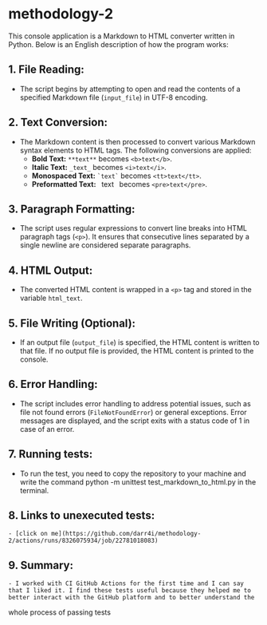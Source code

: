 # methodology-2

This console application is a Markdown to HTML converter written in Python. Below is an English description of how the program works:

## 1. File Reading:
   - The script begins by attempting to open and read the contents of a specified Markdown file (`input_file`) in UTF-8 encoding.

## 2. Text Conversion:
   - The Markdown content is then processed to convert various Markdown syntax elements to HTML tags. The following conversions are applied:
     - **Bold Text:** `**text**` becomes `<b>text</b>`.
     - **Italic Text:** `_text_` becomes `<i>text</i>`.
     - **Monospaced Text:** `` `text` `` becomes `<tt>text</tt>`.
     - **Preformatted Text:** ``` ```text``` ``` becomes `<pre>text</pre>`.

## 3. Paragraph Formatting:
   - The script uses regular expressions to convert line breaks into HTML paragraph tags (`<p>`). It ensures that consecutive lines separated by a single newline are considered separate paragraphs.

## 4. HTML Output:
   - The converted HTML content is wrapped in a `<p>` tag and stored in the variable `html_text`.

## 5. File Writing (Optional):
   - If an output file (`output_file`) is specified, the HTML content is written to that file. If no output file is provided, the HTML content is printed to the console.

## 6. Error Handling:
   - The script includes error handling to address potential issues, such as file not found errors (`FileNotFoundError`) or general exceptions. Error messages are displayed, and the script exits with a status code of 1 in case of an error.

## 7. Running tests:
   - To run the test, you need to copy the repository to your machine and write the command python -m unittest test_markdown_to_html.py in the terminal.

## 8. Links to unexecuted tests:
    - [click on me](https://github.com/darr4i/methodology-2/actions/runs/8326075934/job/22781018083)

## 9. Summary:
    - I worked with CI GitHub Actions for the first time and I can say that I liked it. I find these tests useful because they helped me to better interact with the GitHub platform and to better understand the 
whole process of passing tests
